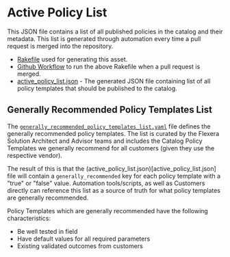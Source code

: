 # Active Policy List

This JSON file contains a list of all published policies in the catalog and their metadata. This list is generated through automation every time a pull request is merged into the repository.

- [Rakefile](https://github.com/flexera-public/policy_templates/blob/master/Rakefile) used for generating this asset.
- [Github Workflow](https://github.com/flexera-public/policy_templates/blob/master/.github/workflows/update-active-policy-list.yaml) to run the above Rakefile when a pull request is merged.
- [active_policy_list.json](active_policy_list.json) - The generated JSON file containing list of all policy templates that should be published to the catalog.

## Generally Recommended Policy Templates List

The [`generally_recommended_policy_templates_list.yaml`](generally_recommended_policy_templates_list.yaml) file defines the generally recommended policy templates.  The list is curated by the Flexera Solution Architect and Advisor teams and includes the Catalog Policy Templates we generally recommend for all customers (given they use the respective vendor).

The result of this is that the (active_policy_list.json)[active_policy_list.json] file will contain a `generally_recommended` key for each policy template with a "true" or "false" value.  Automation tools/scripts, as well as Customers directly can reference this list as a source of truth for what policy templates are generally recommended.

Policy Templates which are generally recommended have the following characteristics:
- Be well tested in field
- Have default values for all required parameters
- Existing validated outcomes from customers
